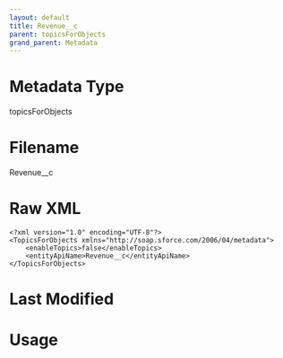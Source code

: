 ```yaml
---
layout: default
title: Revenue__c
parent: topicsForObjects
grand_parent: Metadata
---
```

# Metadata Type
topicsForObjects


# Filename 
Revenue__c


# Raw XML
```
<?xml version="1.0" encoding="UTF-8"?>
<TopicsForObjects xmlns="http://soap.sforce.com/2006/04/metadata">
    <enableTopics>false</enableTopics>
    <entityApiName>Revenue__c</entityApiName>
</TopicsForObjects>
```


# Last Modified


# Usage
